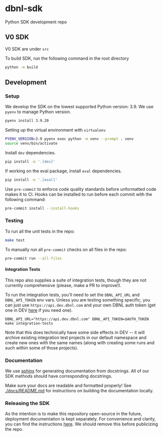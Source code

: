 # dbnl-sdk

Python SDK development repo

## V0 SDK

V0 SDK are under `src`

To build SDK, run the following command in the root directory

```bash
python -m build
```

## Development

### Setup

We develop the SDK on the lowest supported Python version: 3.9. We use `pyenv` to manage Python version.

```bash
pyenv install 3.9.20
```

Setting up the virtual environment with `virtualenv`

```bash
PYENV_VERSION=3.9 pyenv exec python -m venv --prompt . venv
source venv/bin/activate
```

Install `dev` dependencies.

```bash
pip install -e '.[dev]'
```

If working on the eval package, install `eval` dependencies.

```bash
pip install -e '.[eval]'
```

Use `pre-commit` to enforce code quality standards before unformatted code makes it to CI.
Hooks can be installed to run before each commit with the following command:

```bash
pre-commit install --install-hooks
```

### Testing

To run all the unit tests in the repo:

```bash
make test
```

To manually run all `pre-commit` checks on all files in the repo:

```bash
pre-commit run --all-files
```

#### Integration Tests

This repo also supplies a suite of integration tests, though they are not currently comprehensive (please, make a PR to improve!).

To run the integration tests, you'll need to set the `DBNL_API_URL` and `DBNL_API_TOKEN` env vars. Unless you are testing something specific,
you can just use `https://api.dev.dbnl.com` and your own DBNL auth token (get one in DEV [here](https://app.dev.dbnl.com/tokens) if you need one).

```
DBNL_API_URL="https://api.dev.dbnl.com" DBNL_API_TOKEN=$AUTH_TOKEN make integration-tests
```

Note that this does technically have some side effects in DEV -- it will archive existing integration test projects in our
default namespace and create new ones with the same names (along with creating some runs and such within some of those projects).

### Documentation

We use [sphinx](https://www.sphinx-doc.org/en/master/) for generating documentation from docstrings. All of our
SDK methods should have corresponding docstrings.

Make sure your docs are readable and formatted properly! See [./docs/README.md](./docs/README.md) for instructions on building the documentation locally.

### Releasing the SDK

As the intention is to make this repository open-source in the future, deployment documentation is kept separately.
For convenience and clarity, you can find the instructions [here](https://docs.google.com/document/d/16oTO6OKmMqxUcQuzAyzVSU1VxclIeMqk1zkEy4XAhXA/edit?tab=t.0).
We should remove this before publicizing the repo.
